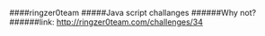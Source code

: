 ####ringzer0team
#####Java script challanges
######Why not?
######link: http://ringzer0team.com/challenges/34